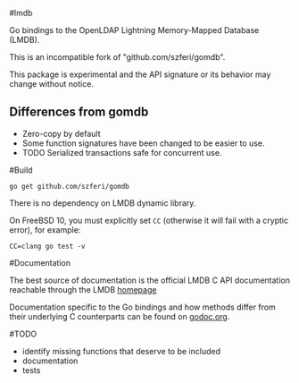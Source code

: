 #lmdb

Go bindings to the OpenLDAP Lightning Memory-Mapped Database (LMDB).

This is an incompatible fork of "github.com/szferi/gomdb".

This package is experimental and the API signature or its behavior may change
without notice.

## Differences from gomdb

- Zero-copy by default
- Some function signatures have been changed to be easier to use.
- TODO Serialized transactions safe for concurrent use.

#Build

`go get github.com/szferi/gomdb`

There is no dependency on LMDB dynamic library.

On FreeBSD 10, you must explicitly set `CC` (otherwise it will fail with a cryptic error), for example:

`CC=clang go test -v`

#Documentation

The best source of documentation is the official LMDB C API documentation
reachable through the LMDB [homepage](http://symas.com/mdb/)

Documentation specific to the Go bindings and how methods differ from their
underlying C counterparts can be found on
[godoc.org](http://godoc.org/github.com/bmatsuo/lmdb.exp).

#TODO

- identify missing functions that deserve to be included
- documentation
- tests
